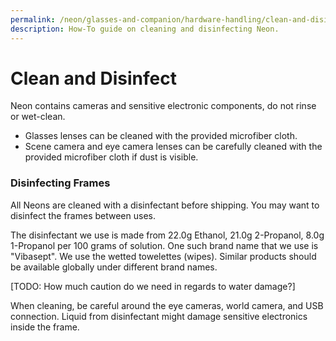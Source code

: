 ```yaml
---
permalink: /neon/glasses-and-companion/hardware-handling/clean-and-disinfect
description: How-To guide on cleaning and disinfecting Neon.
---
```


# Clean and Disinfect

Neon contains cameras and sensitive electronic components, do not rinse or wet-clean.

- Glasses lenses can be cleaned with the provided microfiber cloth.
- Scene camera and eye camera lenses can be carefully cleaned with the provided microfiber cloth if dust is visible.

### Disinfecting Frames
All Neons are cleaned with a disinfectant before shipping. You may want to disinfect the frames between uses.

The disinfectant we use is made from 22.0g Ethanol, 21.0g 2-Propanol, 8.0g 1-Propanol per 100 grams of solution. One such brand name that we use is "Vibasept". We use the wetted towelettes (wipes). Similar products should be available globally under different brand names.

[TODO: How much caution do we need in regards to water damage?]

When cleaning, be careful around the eye cameras, world camera, and USB connection. Liquid from disinfectant might damage sensitive electronics inside the frame.
